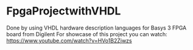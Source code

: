 # FpgaProjectwithVHDL
Done by using VHDL hardware description languages for Basys 3 FPGA board from Digilent
For showcase of this project you can watch: https://www.youtube.com/watch?v=HVo1B2Zjwzs

